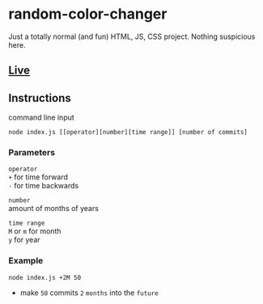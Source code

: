 # random-color-changer

Just a totally normal (and fun) HTML, JS, CSS project. Nothing suspicious here.

## [Live](https://do-jonathan4.github.io/random-color-changer/)

## Instructions
command line input
```
node index.js [[operator][number][time range]] [number of commits]
```
### Parameters
`operator` <br/>
`+` for time forward <br/>
`-` for time backwards <br/>

`number` <br/>
amount of months of years <br/>

`time range` <br/>
`M` or `m` for month <br/>
`y` for year <br/>

### Example
```node index.js +2M 50```
- make `50` commits `2` `months` into the `future`
